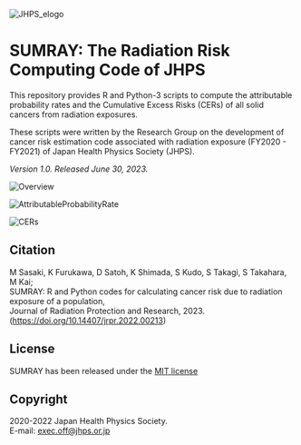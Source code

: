 ![JHPS_elogo](https://github.com/JapanHealthPhysicsSociety/SUMRAY/assets/100466085/da86d36f-5f97-4b75-bf70-f92a17e744f0)

# **SUMRAY: The Radiation Risk Computing Code of JHPS**
This repository provides R and Python-3 scripts to compute the attributable probability rates and the Cumulative Excess Risks (CERs) of all solid cancers from radiation exposures.

These scripts were written by the Research Group on the development of cancer risk estimation code associated with radiation exposure (FY2020 - FY2021) of Japan Health Physics Society (JHPS).

*Version 1.0. Released June 30, 2023.*

![Overview](https://github.com/JapanHealthPhysicsSociety/SUMRAY/assets/100466085/c566ae07-bf3a-4f60-8806-d8ad405f8aab)

![AttributableProbabilityRate](https://github.com/JapanHealthPhysicsSociety/SUMRAY/assets/100466085/edc964bd-458a-4ef1-9b9c-fe11c9ca4cfd)

![CERs](https://github.com/JapanHealthPhysicsSociety/SUMRAY/assets/100466085/4cc02023-be04-4faa-9db0-dc2d68213d51)

## Citation
M Sasaki, K Furukawa, D Satoh, K Shimada, S Kudo, S Takagi, S Takahara, M Kai;  
SUMRAY: R and Python codes for calculating cancer risk due to radiation exposure of a population,  
Journal of Radiation Protection and Research, 2023.  
(https://doi.org/10.14407/jrpr.2022.00213)

## License
SUMRAY has been released under the [MIT license](https://github.com/JapanHealthPhysicsSociety/SUMRAY/blob/main/LICENSE.md)

## Copyright
2020-2022 Japan Health Physics Society.  
E-mail: exec.off@jhps.or.jp
